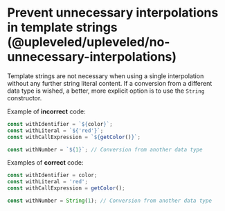 # Prevent unnecessary interpolations in template strings (@upleveled/upleveled/no-unnecessary-interpolations)

Template strings are not necessary when using a single interpolation without any further string literal content. If a conversion from a different data type is wished, a better, more explicit option is to use the `String` constructor.

Example of **incorrect** code:

```js
const withIdentifier = `${color}`;
const withLiteral = `${'red'}`;
const withCallExpression = `${getColor()}`;

const withNumber = `${1}`; // Conversion from another data type
```

Examples of **correct** code:

```js
const withIdentifier = color;
const withLiteral = 'red';
const withCallExpression = getColor();

const withNumber = String(1); // Conversion from another data type
```
